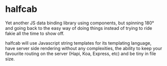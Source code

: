# halfcab
Yet another JS data binding library using components, but spinning 180° and going back to the easy way of doing things instead of trying to ride fakie all the time to show off.

halfcab will use Javascript string templates for its templating language, have server side rendering without any complexities, the ability to keep your favourite routing on the server (Hapi, Koa, Express, etc) and be tiny in file size.
